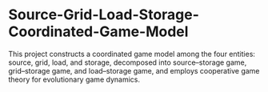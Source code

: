 # Source-Grid-Load-Storage-Coordinated-Game-Model
This project constructs a coordinated game model among the four entities: source, grid, load, and storage, decomposed into source–storage game, grid–storage game, and load–storage game, and employs cooperative game theory for evolutionary game dynamics.
